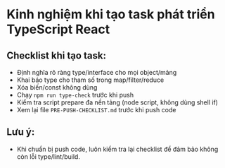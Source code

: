 # Kinh nghiệm khi tạo task phát triển TypeScript React

## Checklist khi tạo task:
- Định nghĩa rõ ràng type/interface cho mọi object/mảng
- Khai báo type cho tham số trong map/filter/reduce
- Xóa biến/const không dùng
- Chạy `npm run type-check` trước khi push
- Kiểm tra script prepare đa nền tảng (node script, không dùng shell if)
- Xem lại file `PRE-PUSH-CHECKLIST.md` trước khi push code

## Lưu ý:
- Khi chuẩn bị push code, luôn kiểm tra lại checklist để đảm bảo không còn lỗi type/lint/build. 